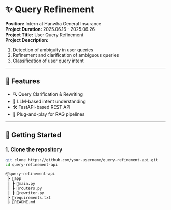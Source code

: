# ✨ Query Refinement

**Position:** Intern at Hanwha General Insurance  
**Project Duration:** 2025.06.16 - 2025.06.26  
**Project Title:** User Query Refinement  
**Project Description:**  
1. Detection of ambiguity in user queries  
2. Refinement and clarification of ambiguous queries  
3. Classification of user query intent  

---

## 📌 Features

- 🔍 Query Clarification & Rewriting
- 🧠 LLM-based intent understanding
- 🛠️ FastAPI-based REST API
- 🚀 Plug-and-play for RAG pipelines

---

## 🚀 Getting Started

### 1. Clone the repository
```bash
git clone https://github.com/your-username/query-refinement-api.git
cd query-refinement-api

📦query-refinement-api
 ┣ 📂app
 ┃ ┣ 📜main.py
 ┃ ┣ 📜routers.py
 ┃ ┣ 📜rewriter.py
 ┣ 📜requirements.txt
 ┣ 📜README.md

